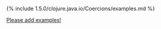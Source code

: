 {% include 1.5.0/clojure.java.io/Coercions/examples.md %}

[Please add examples!](https://github.com/arrdem/grimoire/edit/master/_includes/1.6.0/clojure.java.io/Coercions/examples.md)
